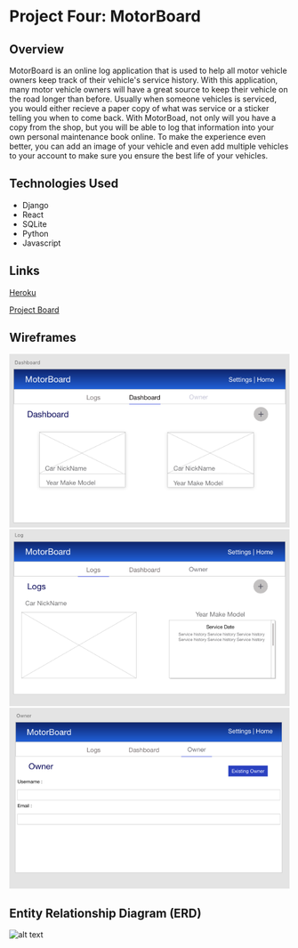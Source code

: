 # Project Four: MotorBoard

## Overview
MotorBoard is an online log application that is used to help all motor vehicle owners keep track of their vehicle's service history. With this application, many motor vehicle owners will have a great source to keep their vehicle on the road longer than before. Usually when someone vehicles is serviced, you would either recieve a paper copy of what was service or a sticker telling you when to come back. With MotorBoad, not only will you have a copy from the shop, but you will be able to log that information into your own personal maintenance book online. To make the experience even better, you can add an image of your vehicle and even add multiple vehicles to your account to make sure you ensure the best life of your vehicles.

## Technologies Used
* Django
* React
* SQLite
* Python
* Javascript

## Links
[Heroku](https://evening-anchorage-06845.herokuapp.com/ "Heroku")

[Project Board](https://github.com/justinparrish/project-four/projects/2 "Project Board")

## Wireframes
![alt text](client/public/images/dashboard-tab.png "dashboard tab")
![alt text](client/public/images/log-tab.png "log tab")
![alt text](client/public/images/owner-tab.png "owner selcetion tab")


## Entity Relationship Diagram (ERD)
![alt text](url "image")
